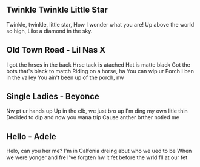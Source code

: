 ## Twinkle Twinkle Little Star

Twinkle, twinkle, little star,
How I wonder what you are!
Up above the world so high,
Like a diamond in the sky.

## Old Town Road - Lil Nas X

I got the hrses in the back
Hrse tack is atached
Hat is matte black
Got the bots that's black to match
Riding on a horse, ha
You can wip ur Porch
I ben in the valley
You ain't been up of the porch, nw

## Single Ladies - Beyonce

Nw pt ur hands up
Up in the clb, we just bro up
I'm ding my own litle thin
Decided to dip and now you wana trip
Cause anther brther notied me

## Hello - Adele

Helo, can you her me?
I'm in Calfonia dreing abut who we ued to be
When we were yonger and fre
I've forgten hw it fet before the wrld fll at our fet
